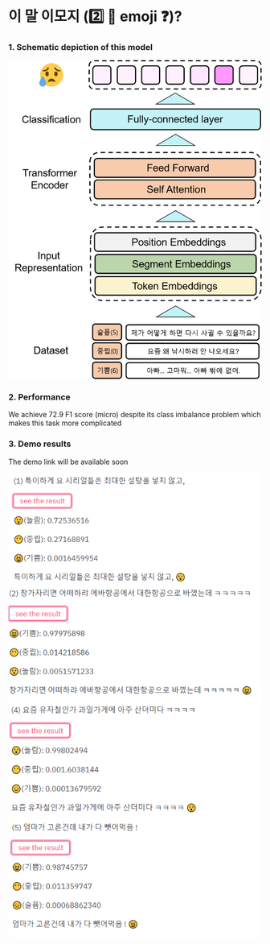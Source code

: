 # 이 말 이모지 (:two: :horse: emoji :question:)?

### 1. Schematic depiction of this model

![model_overview](./emoji.png)

### 2. Performance

We achieve 72.9 F1 score (micro) despite its class imbalance problem which makes this task more complicated

### 3. Demo results

The demo link will be available soon

![result1](./imgs/11.PNG)
![result2](./imgs/22.PNG)
![result4](./imgs/44.PNG)
![result5](./imgs/55.PNG)

